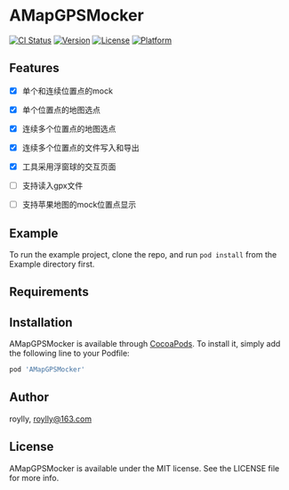 # AMapGPSMocker

[![CI Status](https://img.shields.io/travis/roylly/AMapGPSMocker.svg?style=flat)](https://travis-ci.org/roylly/MAGPSEmulator)
[![Version](https://img.shields.io/cocoapods/v/AMapGPSMocker.svg?style=flat)](https://cocoapods.org/pods/AMapGPSMocker)
[![License](https://img.shields.io/cocoapods/l/AMapGPSMocker.svg?style=flat)](https://cocoapods.org/pods/AMapGPSMocker)
[![Platform](https://img.shields.io/cocoapods/p/AMapGPSMocker.svg?style=flat)](https://cocoapods.org/pods/AMapGPSMocker)

## Features
- [x] 单个和连续位置点的mock
- [x] 单个位置点的地图选点
- [x] 连续多个位置点的地图选点
- [x] 连续多个位置点的文件写入和导出
- [x] 工具采用浮窗球的交互页面
- [ ] 支持读入gpx文件
- [ ] 支持苹果地图的mock位置点显示


## Example

To run the example project, clone the repo, and run `pod install` from the Example directory first.

## Requirements

## Installation

AMapGPSMocker is available through [CocoaPods](https://cocoapods.org). To install
it, simply add the following line to your Podfile:

```ruby
pod 'AMapGPSMocker'
```

## Author

roylly, roylly@163.com

## License

AMapGPSMocker is available under the MIT license. See the LICENSE file for more info.

